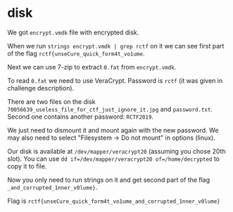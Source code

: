 # disk

We got `encrypt.vmdk` file with encrypted disk.

When we run `strings encrypt.vmdk | grep rctf` on it we can see first part of the flag `rctf{unseCure_quick_form4t_vo1ume`.

Next we can use 7-zip to extract `0.fat` from `encrypt.vmdk`.

To read `0.fat` we need to use VeraCrypt. Password is `rctf` (it was given in challenge description).

There are two files on the disk `70056639_useless_file_for_ctf_just_ignore_it.jpg` and `password.txt`. Second one contains another password: `RCTF2019`.

We just need to dismount it and mount again with the new password. We may also need to select "Filesystem -> Do not mount" in options (linux).

Our disk is available at `/dev/mapper/veracrypt20` (assuming you chose 20th slot). You can use `dd if=/dev/mapper/veracrypt20 of=/home/decrypted` to copy it to file.

Now you only need to run strings on it and get second part of the flag `_and_corrupted_1nner_v0lume}`.

Flag is `rctf{unseCure_quick_form4t_vo1ume_and_corrupted_1nner_v0lume}`